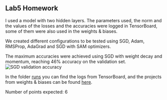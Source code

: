 ## Lab5 Homework

I used a model with two hidden layers. The parameters used, the norm and the values ​​of the losses and the accuracies were logged in TensorBoard, some of them were also used in the weights & biases.

We created different configurations to be tested using SGD, Adam, RMSProp, AdaGrad and SGD with SAM optimizers.

The maximum accuracies were achieved using SGD with weight decay and momentum, reaching 46% accuracy on the validation set.
![SGD validation accuracy](https://github.com/PopescuAndreiGeorge/Advanced-Topics-in-Neural-Networks-Template-2023/assets/79158769/64424194-770e-4810-830b-a696b6c93ce4)

In the folder [runs](https://github.com/PopescuAndreiGeorge/Advanced-Topics-in-Neural-Networks-Template-2023/tree/main/Lab05/Solution/Lab5Homework/runs) you can find the logs from TensorBoard, and the projects from weights & biases can be found [here](https://wandb.ai/advanced-topics-in-neural-networks/projects).

Number of points expected: 6
